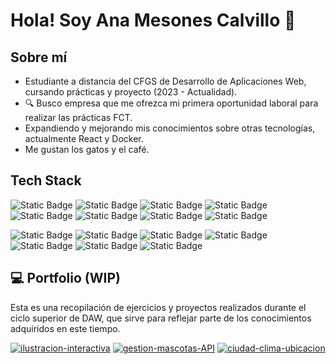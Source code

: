 # Hola! Soy Ana Mesones Calvillo 👋

## Sobre mí

- Estudiante a distancia del CFGS de Desarrollo de Aplicaciones Web, cursando prácticas y proyecto (2023 - Actualidad).
- 🔍 Busco empresa que me ofrezca mi primera oportunidad laboral para realizar las prácticas FCT.
- Expandiendo y mejorando mis conocimientos sobre otras tecnologías, actualmente React y Docker.
- Me gustan los gatos y el café.

## Tech Stack
![Static Badge](https://img.shields.io/badge/PHP-%23787CB5?style=for-the-badge&logo=php&labelColor=%23222222)
![Static Badge](https://img.shields.io/badge/Laravel-%23ff2d20?style=for-the-badge&logo=laravel&labelColor=%23222222)
![Static Badge](https://img.shields.io/badge/java-%23f89820?style=for-the-badge&logo=openjdk&labelColor=%23222222)
![Static Badge](https://img.shields.io/badge/mysql-%2300758f?style=for-the-badge&logo=mysql&labelColor=%23222222)
![Static Badge](https://img.shields.io/badge/oracle-%23ff0000?style=for-the-badge&logo=oracle&labelColor=%23222222)
![Static Badge](https://img.shields.io/badge/postman-%23FF6C37?style=for-the-badge&logo=postman&labelColor=%23222222)
![Static Badge](https://img.shields.io/badge/json-5E5C5C?style=for-the-badge&logo=json&labelColor=%23222222)
![Static Badge](https://img.shields.io/badge/git-%23F05032?style=for-the-badge&logo=git&labelColor=%23222222)

![Static Badge](https://img.shields.io/badge/JavaScript-%23F0DB4F?style=for-the-badge&logo=javascript&labelColor=%23222222)
![Static Badge](https://img.shields.io/badge/jquery-%230868AC?style=for-the-badge&logo=jquery&labelColor=%23222222)
![Static Badge](https://img.shields.io/badge/html5-%23E34C26?style=for-the-badge&logo=html5&labelColor=%23222222)
![Static Badge](https://img.shields.io/badge/css3-%232965f1?style=for-the-badge&logo=css&labelColor=%23222222)
![Static Badge](https://img.shields.io/badge/bootstrap-%23563d7c?style=for-the-badge&logo=bootstrap&labelColor=%23222222)
![Static Badge](https://img.shields.io/badge/sass-%23c69?style=for-the-badge&logo=sass&labelColor=%23222222)
![Static Badge](https://img.shields.io/badge/VSCode-%230078d7?style=for-the-badge&labelColor=%23222222)

## 💻 Portfolio (WIP)
Esta es una recopilación de ejercicios y proyectos realizados durante el ciclo superior de DAW, que sirve para reflejar parte de los conocimientos adquiridos en este tiempo.

[![ilustracion-interactiva](https://github-readme-stats.vercel.app/api/pin/?username=amescal&repo=ilustracion-interactiva&theme=dark)](https://github.com/amescal/ilustracion-interactiva)
[![gestion-mascotas-API](https://github-readme-stats.vercel.app/api/pin/?username=amescal&repo=gestion-mascotas-API&theme=dark)](https://github.com/amescal/gestion-mascotas-API)
[![ciudad-clima-ubicacion](https://github-readme-stats.vercel.app/api/pin/?username=amescal&repo=ciudad-clima-ubicacion&theme=dark)](https://github.com/amescal/ciudad-clima-ubicacion)
